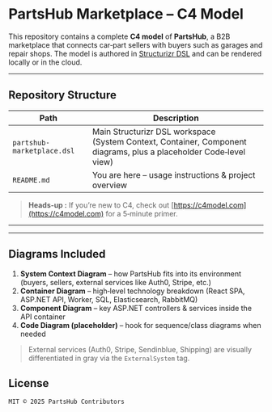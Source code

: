 # PartsHub Marketplace – C4 Model

This repository contains a complete **C4 model** of **PartsHub**, a B2B marketplace that connects car‑part sellers with buyers such as garages and repair shops. The model is authored in [Structurizr DSL](https://docs.structurizr.com/dsl) and can be rendered locally or in the cloud.

---

## Repository Structure

| Path                       | Description                                                                                                        |
| -------------------------- | ------------------------------------------------------------------------------------------------------------------ |
| `partshub-marketplace.dsl` | Main Structurizr DSL workspace (System Context, Container, Component diagrams, plus a placeholder Code‑level view) |
| `README.md`                | You are here – usage instructions & project overview                                                               |

> **Heads‑up :** If you’re new to C4, check out [https://c4model.com](https://c4model.com) for a 5‑minute primer.

---

---

## Diagrams Included

1. **System Context Diagram** – how PartsHub fits into its environment (buyers, sellers, external services like Auth0, Stripe, etc.)
2. **Container Diagram** – high‑level technology breakdown (React SPA, ASP.NET API, Worker, SQL, Elasticsearch, RabbitMQ)
3. **Component Diagram** – key ASP.NET controllers & services inside the API container
4. **Code Diagram (placeholder)** – hook for sequence/class diagrams when needed

> External services (Auth0, Stripe, Sendinblue, Shipping) are visually differentiated in gray via the `ExternalSystem` tag.


## License

```
MIT © 2025 PartsHub Contributors
```
